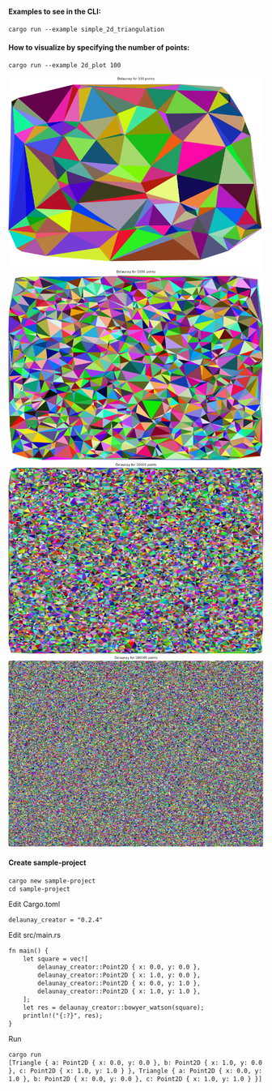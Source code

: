 #### Examples to see in the CLI:
```
cargo run --example simple_2d_triangulation
```

#### How to visualize by specifying the number of points:
```
cargo run --example 2d_plot 100
```
![100points](examples/delaunay_2d_100_points.png)
![1000points](examples/delaunay_2d_1000_points.png)
![10000points](examples/delaunay_2d_10000_points.png)
![100000points](examples/delaunay_2d_100000_points.png)


#### Create sample-project
```
cargo new sample-project
cd sample-project
```

Edit Cargo.toml
```
delaunay_creator = "0.2.4"
```

Edit src/main.rs
```
fn main() {
    let square = vec![
        delaunay_creator::Point2D { x: 0.0, y: 0.0 },
        delaunay_creator::Point2D { x: 1.0, y: 0.0 },
        delaunay_creator::Point2D { x: 0.0, y: 1.0 },
        delaunay_creator::Point2D { x: 1.0, y: 1.0 },
    ];
    let res = delaunay_creator::bowyer_watson(square);
    println!("{:?}", res);
}
```

Run
```
cargo run
[Triangle { a: Point2D { x: 0.0, y: 0.0 }, b: Point2D { x: 1.0, y: 0.0 }, c: Point2D { x: 1.0, y: 1.0 } }, Triangle { a: Point2D { x: 0.0, y: 1.0 }, b: Point2D { x: 0.0, y: 0.0 }, c: Point2D { x: 1.0, y: 1.0 } }]
```